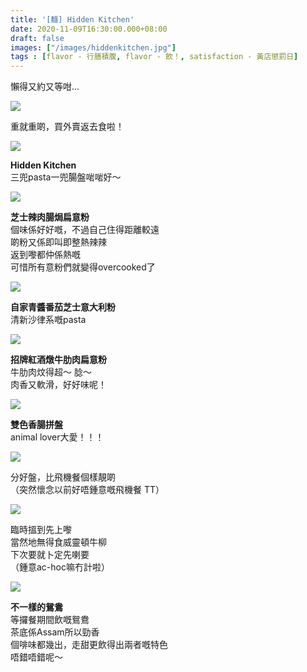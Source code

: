 ```yaml
---
title: '[麵] Hidden Kitchen'
date: 2020-11-09T16:30:00.000+08:00
draft: false
images: ["/images/hiddenkitchen.jpg"]
tags : [flavor - 行膳積腹, flavor - 飲！, satisfaction - 黃店懲罰日]
---
```


懶得又約又等咁...

![](/images/hiddenkitchen1.jpg)

重就重啲，買外賣返去食啦！  

![](/images/hiddenkitchen.jpg)

**Hidden Kitchen**  
三兜pasta一兜腸盤啱啱好～  

![](/images/hiddenkitchen2.jpg)

**芝士辣肉腸焗扁意粉**  
個味係好好嘅，不過自己住得距離較遠  
啲粉又係即叫即整熱辣辣  
返到嚟都仲係熱嘅  
可惜所有意粉們就變得overcooked了

![](/images/hiddenkitchen3.jpg)

**自家青醬番茄芝士意大利粉**  
清新沙律系嘅pasta

![](/images/hiddenkitchen4.jpg)

**招牌紅酒燉牛肋肉扁意粉**  
牛肋肉炆得超～ 腍～  
肉香又軟滑，好好味呢！  

![](/images/hiddenkitchen5.jpg)

**雙色香腸拼盤**  
animal lover大愛！！！  

![](/images/hiddenkitchen6.jpg)

分好盤，比飛機餐個樣靚啲  
（突然懷念以前好唔鍾意嘅飛機餐 TT）  

![](/images/hiddenkitchen7.jpg)

臨時搵到先上嚟  
當然地無得食威靈頓牛柳  
下次要就卜定先喇要  
（鍾意ac-hoc嘛冇計啦）  

![](/images/hiddenkitchen8.jpg)

**不一樣的鴛鴦**  
等攞餐期間飲嘅鴛鴦  
茶底係Assam所以勁香  
個啡味都幾出，走甜更飲得出兩者嘅特色  
唔錯唔錯呢～  
